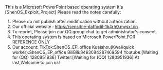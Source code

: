 This is a Microsoft PowerPoint based operating system
It's [ShenOS_Exploit_Project]
Please read the notes carefully:
1. Please do not publish after modification without authorization.
2. Our official website :  https://sensible-daffodil-1b4rh0.mysxl.cn
3. To reprint, Please join our QQ group chat to get administrator's consent.
4. This operating system is based on Microsoft PowerPoint.FOR REFERENCE ONLY
5. Our account:
   TikTok:ShenOS_EP_office
              Kuaishou(Kwai/quick worker):ShenOS_EP_office
                         BiliBili:3493084287469594
                                    Youtube:[Waiting for (QQ) 1280951936]
                                               Twitter:[Waiting for (QQ) 1280951936]
At last,Welcome to join us!
